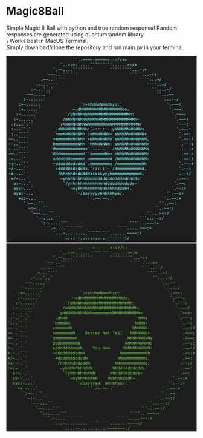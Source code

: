 # Magic8Ball

Simple Magic 8 Ball with python and true random response! Random responses are generated using quantumrandom library.\
\ 
Works best in MacOS Terminal.\
Simply download/clone the repository and run main.py in your terminal.

![alt text](https://github.com/mrezanvari/Magic8Ball/blob/main/demo/img1.png)
![alt text](https://github.com/mrezanvari/Magic8Ball/blob/main/demo/img0.png)
 
